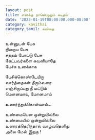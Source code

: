 ```yaml
---
layout: post
title: எனக்கு நானெழுதும் கடிதம்
date: '2023-01-19T08:00:00.000-08:00'
category: kavithai
category_tamil: கவிதை
---
```


உன்னுடன் பேசு  
நிறைய பேசு  
சத்தம் போட்டு பேசு  
கேட்பவர்களை கவனியாதே  
பேச்சு உனக்காக  
  
பேசிக்கொண்டேயிரு  
வார்த்தைகள் தீரும்வரை  
எஞ்சிருப்பது நீ மட்டும்  
மௌனமாய், மோனமாய்  
  
உணர்ந்துக்கொள்வாய்...  
  
உண்மையென ஒன்றுமில்லை  
உண்மையில் ஒன்றுமில்லை  
உணரத்தெரிந்தால் வாழ்வதெளிது  
அலை மேல் இறகு !  
